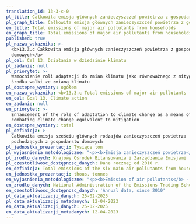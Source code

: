 ```yaml
---
translation_id: 13-3-c-0
pl_title: Całkowita emisja głównych zanieczyszczeń powietrza z gospodarstw domowych
pl_graph_title: Całkowita emisja głównych zanieczyszczeń powietrza z gospodarstw domowych
en_title: Total emissions of major air pollutants from households
en_graph_title: Total emissions of major air pollutants from households
published: true
pl_nazwa_wskaznika: >-
  <b>13.3.c Całkowita emisja głównych zanieczyszczeń powietrza z gospodarstw
  domowych</b>
pl_cel: Cel 13. Działania w dziedzinie klimatu
pl_zadanie: null
pl_priorytet: >-
  Wzmocnienie roli adaptacji do zmian klimatu jako równoważnego z mitygacją
  środka walki ze zmianą klimatu
pl_dostepne_wymiary: ogółem
en_nazwa_wskaznika: <b>13.3.c Total emissions of major air pollutants from households</b>
en_cel: Goal 13. Climate action
en_zadanie: null
en_priorytet: >-
  Enhancement of the role of adaptation to climate change as a means of
  combating climate change equivalent to mitigation
en_dostepne_wymiary: total
pl_definicja: >-
  Całkowita emisja sześciu głównych rodzajów zanieczyszczeń powietrza
  pochodzących z gospodarstw domowych
pl_jednostka_prezentacji: Tysiące ton
pl_wyjasnienia_metodologiczne: "<p><b>Emisja zanieczyszczeń powietrza</b> - wprowadzanie do powietrza atmosferycznego pyłowych lub gazowych zanieczyszczeń w sposób zorganizowany (poprzez emitory) lub niezorganizowany (z hałd, składowisk, w toku przeładunku substancji sypkich lub lotnych, z hal produkcyjnych, poprzez wywietrzniki dachowe i okienne, w wyniku pożarów lasu, itp.).</p> <p>W skład emisji zanieczyszczeń z gospodarstw domowych wlicza się:</p> <p>• Dwutlenek siarki</p> <p>• Tlenki azotu</p> <p>• Tlenek węgla</p> <p>• Niemetanowe lotne związki organiczne</p> <p>• Amoniak</p> <p>• Pyły (jako całkowity pył zawieszony)</p>"
pl_zrodlo_danych: Krajowy Ośrodek Bilansowania i Zarządzania Emisjami
pl_czestotliwosc_dostępnosc_danych: Dane roczne; od 2010 r.
en_definicja: Total emissions of the six main air pollutants from households
en_jednostka_prezentacji: thous. tonnes
en_wyjasnienia_metodologiczne: "<p><b>Emission of air pollutants</b> - Release of dust and gaseous pollutants into the atmosphere in the organized (through stationary point-sources) or unorganized manner (from dumps, landfills, during reloading of loose or volatile substances, through roof and window ventilation, due to forest fires, etc.).</p> <p>Total emission of main air pollutants from households includes:</p> <p>• Sulphur dioxide</p> <p>• Nitrogen oxides</p> <p>• Carbon oxide</p> <p>• Volatile nonmethane organic compounds</p> <p>• Ammonia</p> <p>• Particulates (as Total Suspended Particulates)</p>"
en_zrodlo_danych: National Administration of the Emissions Trading Scheme
en_czestotliwosc_dostępnosc_danych: 'Annual data, since 2010'
pl_data_aktualizacji_danych: 25-02-2025
pl_data_aktualizacji_metadanych: 12-04-2023
en_data_aktualizacji_danych: 25-02-2025
en_data_aktualizacji_metadanych: 12-04-2023
---
```

